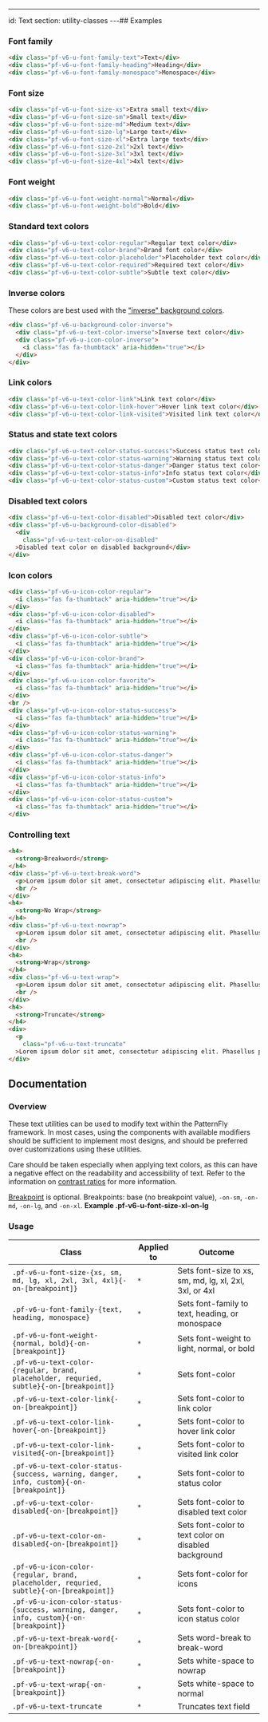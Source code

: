---
id: Text
section: utility-classes
---## Examples

### Font family

```html
<div class="pf-v6-u-font-family-text">Text</div>
<div class="pf-v6-u-font-family-heading">Heading</div>
<div class="pf-v6-u-font-family-monospace">Monospace</div>

```

### Font size

```html
<div class="pf-v6-u-font-size-xs">Extra small text</div>
<div class="pf-v6-u-font-size-sm">Small text</div>
<div class="pf-v6-u-font-size-md">Medium text</div>
<div class="pf-v6-u-font-size-lg">Large text</div>
<div class="pf-v6-u-font-size-xl">Extra large text</div>
<div class="pf-v6-u-font-size-2xl">2xl text</div>
<div class="pf-v6-u-font-size-3xl">3xl text</div>
<div class="pf-v6-u-font-size-4xl">4xl text</div>

```

### Font weight

```html
<div class="pf-v6-u-font-weight-normal">Normal</div>
<div class="pf-v6-u-font-weight-bold">Bold</div>

```

### Standard text colors

```html
<div class="pf-v6-u-text-color-regular">Regular text color</div>
<div class="pf-v6-u-text-color-brand">Brand font color</div>
<div class="pf-v6-u-text-color-placeholder">Placeholder text color</div>
<div class="pf-v6-u-text-color-required">Required text color</div>
<div class="pf-v6-u-text-color-subtle">Subtle text color</div>

```

### Inverse colors

These colors are best used with the ["inverse" background colors](/utility-classes/background-color#inverse-background-colors).

```html
<div class="pf-v6-u-background-color-inverse">
  <div class="pf-v6-u-text-color-inverse">Inverse text color</div>
  <div class="pf-v6-u-icon-color-inverse">
    <i class="fas fa-thumbtack" aria-hidden="true"></i>
  </div>
</div>

```

### Link colors

```html
<div class="pf-v6-u-text-color-link">Link text color</div>
<div class="pf-v6-u-text-color-link-hover">Hover link text color</div>
<div class="pf-v6-u-text-color-link-visited">Visited link text color</div>

```

### Status and state text colors

```html
<div class="pf-v6-u-text-color-status-success">Success status text color</div>
<div class="pf-v6-u-text-color-status-warning">Warning status text color</div>
<div class="pf-v6-u-text-color-status-danger">Danger status text color</div>
<div class="pf-v6-u-text-color-status-info">Info status text color</div>
<div class="pf-v6-u-text-color-status-custom">Custom status text color</div>

```

### Disabled text colors

```html
<div class="pf-v6-u-text-color-disabled">Disabled text color</div>
<div class="pf-v6-u-background-color-disabled">
  <div
    class="pf-v6-u-text-color-on-disabled"
  >Disabled text color on disabled background</div>
</div>

```

### Icon colors

```html
<div class="pf-v6-u-icon-color-regular">
  <i class="fas fa-thumbtack" aria-hidden="true"></i>
</div>
<div class="pf-v6-u-icon-color-disabled">
  <i class="fas fa-thumbtack" aria-hidden="true"></i>
</div>
<div class="pf-v6-u-icon-color-subtle">
  <i class="fas fa-thumbtack" aria-hidden="true"></i>
</div>
<div class="pf-v6-u-icon-color-brand">
  <i class="fas fa-thumbtack" aria-hidden="true"></i>
</div>
<div class="pf-v6-u-icon-color-favorite">
  <i class="fas fa-thumbtack" aria-hidden="true"></i>
</div>
<br />
<div class="pf-v6-u-icon-color-status-success">
  <i class="fas fa-thumbtack" aria-hidden="true"></i>
</div>
<div class="pf-v6-u-icon-color-status-warning">
  <i class="fas fa-thumbtack" aria-hidden="true"></i>
</div>
<div class="pf-v6-u-icon-color-status-danger">
  <i class="fas fa-thumbtack" aria-hidden="true"></i>
</div>
<div class="pf-v6-u-icon-color-status-info">
  <i class="fas fa-thumbtack" aria-hidden="true"></i>
</div>
<div class="pf-v6-u-icon-color-status-custom">
  <i class="fas fa-thumbtack" aria-hidden="true"></i>
</div>

```

### Controlling text

```html
<h4>
  <strong>Breakword</strong>
</h4>
<div class="pf-v6-u-text-break-word">
  <p>Lorem ipsum dolor sit amet, consectetur adipiscing elit. Phasellus pretium est a porttitor vehicula. Quisque vel commodo urna. Morbi mattis rutrum ante, id vehicula ex accumsan ut.</p>
  <br />
</div>
<h4>
  <strong>No Wrap</strong>
</h4>
<div class="pf-v6-u-text-nowrap">
  <p>Lorem ipsum dolor sit amet, consectetur adipiscing elit. Phasellus pretium est a porttitor vehicula.</p>
  <br />
</div>
<h4>
  <strong>Wrap</strong>
</h4>
<div class="pf-v6-u-text-wrap">
  <p>Lorem ipsum dolor sit amet, consectetur adipiscing elit. Phasellus pretium est a porttitor vehicula. Quisque vel commodo urna. Morbi mattis rutrum ante, id vehicula ex accumsan ut.</p>
  <br />
</div>
<h4>
  <strong>Truncate</strong>
</h4>
<div>
  <p
    class="pf-v6-u-text-truncate"
  >Lorem ipsum dolor sit amet, consectetur adipiscing elit. Phasellus pretium est a porttitor vehicula. Quisque vel commodo urna. Morbi mattis rutrum ante, id vehicula ex accumsan ut.</p>
</div>

```

## Documentation

### Overview

These text utilities can be used to modify text within the PatternFly framework. In most cases, using the components with available modifiers should be sufficient to implement most designs, and should be preferred over customizations using these utilities.

Care should be taken especially when applying text colors, as this can have a negative effect on the readability and accessibility of text. Refer to the information on [contrast ratios](/guidelines/colors/#contrast-ratios) for more information.

[Breakpoint](/developer-resources/global-css-variables#breakpoint-variables-and-class-suffixes) is optional. Breakpoints: base (no breakpoint value), `-on-sm`, `-on-md`, `-on-lg`, and `-on-xl`. **Example .pf-v6-u-font-size-xl-on-lg**

### Usage

| Class | Applied to | Outcome |
| - | - | - |
| `.pf-v6-u-font-size-{xs, sm, md, lg, xl, 2xl, 3xl, 4xl}{-on-[breakpoint]}`| `*` | Sets font-size to xs, sm, md, lg, xl, 2xl, 3xl, or 4xl |
| `.pf-v6-u-font-family-{text, heading, monospace}` | `*` | Sets font-family to text, heading, or monospace |
| `.pf-v6-u-font-weight-{normal, bold}{-on-[breakpoint]}` | `*` | Sets font-weight to light, normal, or bold |
| `.pf-v6-u-text-color-{regular, brand, placeholder, requried, subtle}{-on-[breakpoint]}` | `*` | Sets font-color |
| `.pf-v6-u-text-color-link{-on-[breakpoint]}` | `*` | Sets font-color to link color |
| `.pf-v6-u-text-color-link-hover{-on-[breakpoint]}` | `*` | Sets font-color to hover link color |
| `.pf-v6-u-text-color-link-visited{-on-[breakpoint]}` | `*` | Sets font-color to visited link color |
| `.pf-v6-u-text-color-status-{success, warning, danger, info, custom}{-on-[breakpoint]}` | `*` | Sets font-color to status color |
| `.pf-v6-u-text-color-disabled{-on-[breakpoint]}` | `*` | Sets font-color to disabled text color |
| `.pf-v6-u-text-color-on-disabled{-on-[breakpoint]}` | `*` | Sets font-color to text color on disabled background |
| `.pf-v6-u-icon-color-{regular, brand, placeholder, requried, subtle}{-on-[breakpoint]}` | `*` | Sets font-color for icons |
| `.pf-v6-u-icon-color-status-{success, warning, danger, info, custom}{-on-[breakpoint]}` | `*` | Sets font-color to icon status color |
| `.pf-v6-u-text-break-word{-on-[breakpoint]}` | `*` | Sets word-break to break-word |
| `.pf-v6-u-text-nowrap{-on-[breakpoint]}` | `*` | Sets white-space to nowrap |
| `.pf-v6-u-text-wrap{-on-[breakpoint]}` | `*` | Sets white-space to normal |
| `.pf-v6-u-text-truncate` | `*` | Truncates text field |
